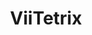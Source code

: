 ---
title: ViiTetrix
bio: |
  当脚印偏离正轨，地平线反而更真了。
avatar: /logo/X.jpg
featured: true
params:
  social:
    - title: weibo
      url: https://weibo.com/viitetrix
    - title: bilibili
      url: https://space.bilibili.com/3494362365299047
    - title: X
      url: https://x.com/ViiTetrix
    - title: youtube
      url: https://www.youtube.com/@ViiTetrix
    - title: douyin
      url: https://www.douyin.com/user/MS4wLjABAAAAmDaQ-Qj009ky9i_IPo-DKvZq88Fh6Y_CdDMAScoXZg2GhZVRj45LKjwM64mnxyOL
    - title: rednote
      url: https://www.xiaohongshu.com/user/profile/6524a23d000000002a028e83
hero: /images/author/viitetrix/01.jpg
---